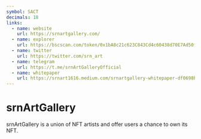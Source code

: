 ```yaml
---
symbol: SACT
decimals: 18
links:
  - name: website
    url: https://srnartgallery.com/
  - name: explorer
    url: https://bscscan.com/token/0x1bA8c21c623C843Cd4c60438d70E7Ad50f363fbb
  - name: twitter
    url: https://twitter.com/srn_art
  - name: telegram
    url: https://t.me/srnArtGalleryOfficial
  - name: whitepaper
    url: https://srnart1616.medium.com/srnartgallery-whitepaper-df0698b1ccda
---
```


# srnArtGallery

srnArtGallery is a union of NFT artists and offer users a chance to own its NFT.
